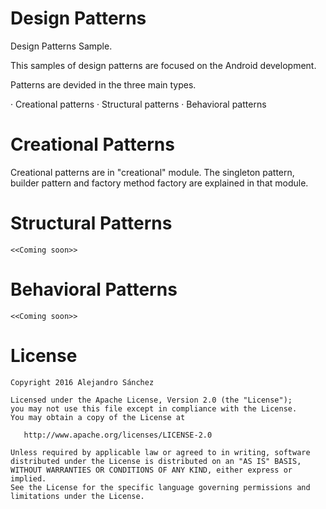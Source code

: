 # Design Patterns

Design Patterns Sample. 

This samples of design patterns are focused on the Android development.

Patterns are devided in the three main types.
     
· Creational patterns
· Structural patterns
· Behavioral patterns

# Creational Patterns

Creational patterns are in "creational" module. The singleton pattern, builder pattern and factory method factory are explained in that module. 

# Structural Patterns
    <<Coming soon>>
# Behavioral Patterns
    <<Coming soon>>
        
# License
    Copyright 2016 Alejandro Sánchez
    
    Licensed under the Apache License, Version 2.0 (the "License");
    you may not use this file except in compliance with the License.
    You may obtain a copy of the License at
    
       http://www.apache.org/licenses/LICENSE-2.0
    
    Unless required by applicable law or agreed to in writing, software
    distributed under the License is distributed on an "AS IS" BASIS,
    WITHOUT WARRANTIES OR CONDITIONS OF ANY KIND, either express or implied.
    See the License for the specific language governing permissions and
    limitations under the License.
